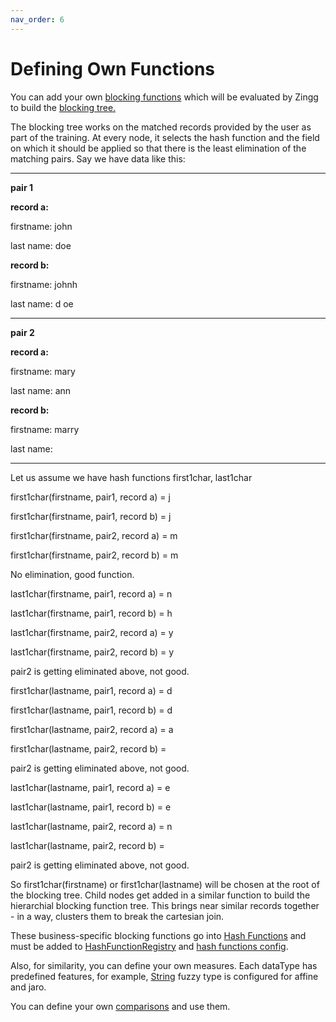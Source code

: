 ```yaml
---
nav_order: 6
---
```


# Defining Own Functions

You can add your own [blocking functions](https://github.com/zinggAI/zingg/tree/main/core/src/main/java/zingg/hash) which will be evaluated by Zingg to build the [blocking tree.](../zModels.md)

The blocking tree works on the matched records provided by the user as part of the training. At every node, it selects the hash function and the field on which it should be applied so that there is the least elimination of the matching pairs. Say we have data like this:

***

**pair 1**

**record a:**

firstname: john

last name: doe

**record b:**

firstname: johnh

last name: d oe

***

**pair 2**

**record a:**

firstname: mary

last name: ann

**record b:**

firstname: marry

last name:

***

Let us assume we have hash functions first1char, last1char

first1char(firstname, pair1, record a) = j

first1char(firstname, pair1, record b) = j

first1char(firstname, pair2, record a) = m

first1char(firstname, pair2, record b) = m

No elimination, good function.

last1char(firstname, pair1, record a) = n

last1char(firstname, pair1, record b) = h

last1char(firstname, pair2, record a) = y

last1char(firstname, pair2, record b) = y

pair2 is getting eliminated above, not good.

first1char(lastname, pair1, record a) = d

first1char(lastname, pair1, record b) = d

first1char(lastname, pair2, record a) = a

first1char(lastname, pair2, record b) =

pair2 is getting eliminated above, not good.

last1char(lastname, pair1, record a) = e

last1char(lastname, pair1, record b) = e

last1char(lastname, pair2, record a) = n

last1char(lastname, pair2, record b) =

pair2 is getting eliminated above, not good.

So first1char(firstname) or first1char(lastname) will be chosen at the root of the blocking tree. Child nodes get added in a similar function to build the hierarchial blocking function tree. This brings near similar records together - in a way, clusters them to break the cartesian join.

These business-specific blocking functions go into [Hash Functions](https://github.com/zinggAI/zingg/tree/main/core/src/main/java/zingg/hash) and must be added to [HashFunctionRegistry](../../core/src/main/java/zingg/hash/HashFunctionRegistry.java) and [hash functions config](../../core/src/main/resources/hashFunctions.json).

Also, for similarity, you can define your own measures. Each dataType has predefined features, for example, [String](../../core/src/main/java/zingg/feature/StringFeature.java) fuzzy type is configured for affine and jaro.

You can define your own [comparisons](https://github.com/zinggAI/zingg/tree/main/core/src/main/java/zingg/similarity/function) and use them.
